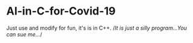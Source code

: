 # AI-in-C-for-Covid-19
Just use and modify for fun, it's is in C++. 
/*It is just a silly program...You can sue me...*/
